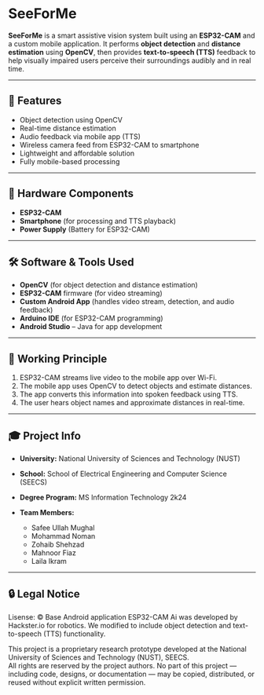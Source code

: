 # SeeForMe

**SeeForMe** is a smart assistive vision system built using an **ESP32-CAM** and a custom mobile application. It performs **object detection** and **distance estimation** using **OpenCV**, then provides **text-to-speech (TTS)** feedback to help visually impaired users perceive their surroundings audibly and in real time.

---

## 📌 Features

* Object detection using OpenCV
* Real-time distance estimation
* Audio feedback via mobile app (TTS)
* Wireless camera feed from ESP32-CAM to smartphone
* Lightweight and affordable solution
* Fully mobile-based processing 

---

## 🔧 Hardware Components

* **ESP32-CAM**
* **Smartphone** (for processing and TTS playback)
* **Power Supply** (Battery for ESP32-CAM)

---

## 🛠️ Software & Tools Used

* **OpenCV** (for object detection and distance estimation)
* **ESP32-CAM** firmware (for video streaming)
* **Custom Android App** (handles video stream, detection, and audio feedback)
* **Arduino IDE** (for ESP32-CAM programming)
* **Android Studio** – Java for app development

---

## 📐 Working Principle

1. ESP32-CAM streams live video to the mobile app over Wi-Fi.
2. The mobile app uses OpenCV to detect objects and estimate distances.
3. The app converts this information into spoken feedback using TTS.
4. The user hears object names and approximate distances in real-time.

---

## 🎓 Project Info

* **University:** National University of Sciences and Technology (NUST)
* **School:** School of Electrical Engineering and Computer Science (SEECS)
* **Degree Program:** MS Information Technology 2k24
* **Team Members:**

  * Safee Ullah Mughal
  * Mohammad Noman
  * Zohaib Shehzad
  * Mahnoor Fiaz
  * Laila Ikram

---


## 🔒 Legal Notice

Lisense: © Base Android application ESP32-CAM Ai was developed by Hackster.io for robotics. We modified to include object detection and text-to-speech (TTS) functionality.

This project is a proprietary research prototype developed at the National University of Sciences and Technology (NUST), SEECS.  
All rights are reserved by the project authors. No part of this project — including code, designs, or documentation — may be copied, distributed, or reused without explicit written permission.


